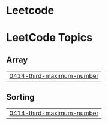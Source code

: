 # Leetcode
<!---LeetCode Topics Start-->
# LeetCode Topics
## Array
|  |
| ------- |
| [0414-third-maximum-number](https://github.com/PrathyushaBatchalakuri/Leetcode/tree/master/0414-third-maximum-number) |
## Sorting
|  |
| ------- |
| [0414-third-maximum-number](https://github.com/PrathyushaBatchalakuri/Leetcode/tree/master/0414-third-maximum-number) |
<!---LeetCode Topics End-->
